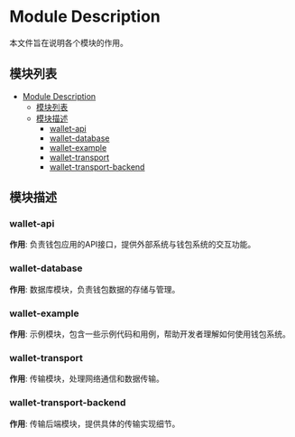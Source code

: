 # Module Description

本文件旨在说明各个模块的作用。

## 模块列表

- [Module Description](#module-description)
  - [模块列表](#模块列表)
  - [模块描述](#模块描述)
    - [wallet-api](#wallet-api)
    - [wallet-database](#wallet-database)
    - [wallet-example](#wallet-example)
    - [wallet-transport](#wallet-transport)
    - [wallet-transport-backend](#wallet-transport-backend)

## 模块描述

### wallet-api
**作用**: 负责钱包应用的API接口，提供外部系统与钱包系统的交互功能。

### wallet-database
**作用**: 数据库模块，负责钱包数据的存储与管理。

### wallet-example
**作用**: 示例模块，包含一些示例代码和用例，帮助开发者理解如何使用钱包系统。

### wallet-transport
**作用**: 传输模块，处理网络通信和数据传输。

### wallet-transport-backend
**作用**: 传输后端模块，提供具体的传输实现细节。
